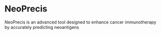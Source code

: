 # NeoPrecis
NeoPrecis is an advanced tool designed to enhance cancer immunotherapy by accurately predicting neoantigens
